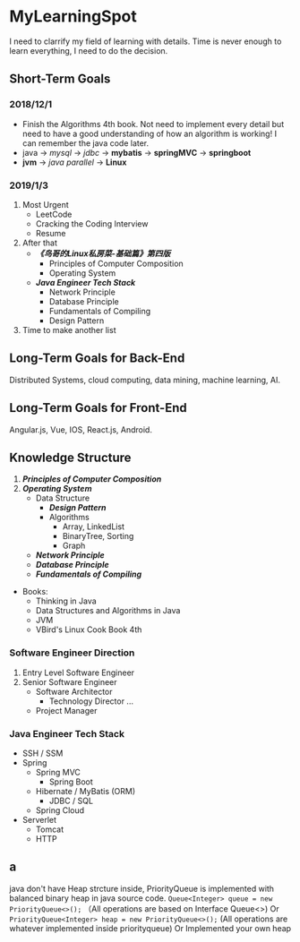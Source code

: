 # MyLearningSpot

I need to clarrify my field of learning with details. Time is never enough to learn everything, I need to do the decision.

## Short-Term Goals

### 2018/12/1

* Finish the Algorithms 4th book. Not need to implement every detail but need to have a good understanding of how an algorithm is working! I can remember the java code later.
* java -> *mysql* -> *jdbc* -> **mybatis** -> **springMVC** -> **springboot**
* **jvm** -> *java parallel* -> **Linux**

### 2019/1/3

1. Most Urgent
   * LeetCode
   * Cracking the Coding Interview
   * Resume
2. After that
   * ***《鸟哥的Linux私房菜-基础篇》第四版***
     * Principles of Computer Composition
     * Operating System
   * ***Java Engineer Tech Stack***
     * Network Principle
     * Database Principle
     * Fundamentals of Compiling
     * Design Pattern
3. Time to make another list

## Long-Term Goals for Back-End

Distributed Systems, cloud computing, data mining, machine learning, AI.

## Long-Term Goals for Front-End

Angular.js, Vue, IOS, React.js, Android.

## Knowledge Structure

1. ***Principles of Computer Composition***
2. ***Operating System***
    * Data Structure
      * ***Design Pattern***
      * Algorithms
        * Array, LinkedList
        * BinaryTree, Sorting
        * Graph
    * ***Network Principle***
    * ***Database Principle***
    * ***Fundamentals of Compiling***

* Books:
  * Thinking in Java
  * Data Structures and Algorithms in Java
  * JVM
  * VBird's Linux Cook Book 4th

### Software Engineer Direction

1. Entry Level Software Engineer
2. Senior Software Engineer
   * Software Architector
     * Technology Director ...
   * Project Manager

### Java Engineer Tech Stack

* SSH / SSM
* Spring
  * Spring MVC
    * Spring Boot
  * Hibernate / MyBatis (ORM)
    * JDBC / SQL
  * Spring Cloud
* Serverlet
  * Tomcat
  * HTTP

## a

java don't have Heap strcture inside,
PriorityQueue is implemented with balanced binary heap in java source code.
`Queue<Integer> queue = new PriorityQueue<>();`
（All operations are based on Interface Queue<>)
Or
`PriorityQueue<Integer> heap = new PriorityQueue<>();`
(All operations are whatever implemented inside priorityqueue)
Or
Implemented your own heap

~~~java


~~~